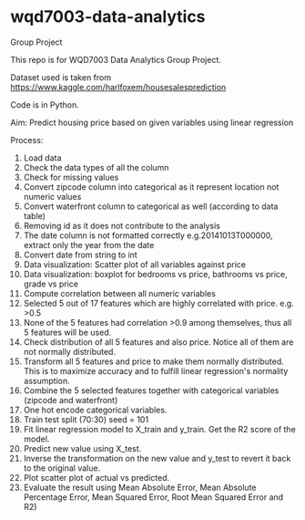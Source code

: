 # wqd7003-data-analytics
Group Project

This repo is for WQD7003 Data Analytics Group Project.

Dataset used is taken from https://www.kaggle.com/harlfoxem/housesalesprediction

Code is in Python.

Aim: Predict housing price based on given variables using linear regression

Process:
1. Load data
2. Check the data types of all the column
3. Check for missing values
4. Convert zipcode column into categorical as it represent location not numeric values
5. Convert waterfront column to categorical as well (according to data table)
6. Removing id as it does not contribute to the analysis
7. The date column is not formatted correctly e.g.20141013T000000, extract only the year from the date
8. Convert date from string to int
9. Data visualization: Scatter plot of all variables against price
10. Data visualization: boxplot for bedrooms vs price, bathrooms vs price, grade vs price
11. Compute correlation between all numeric variables
12. Selected 5 out of 17 features which are highly correlated with price. e.g. >0.5
13. None of the 5 features had correlation >0.9 among themselves, thus all 5 features will be used.
14. Check distribution of all 5 features and also price. Notice all of them are not normally distributed.
15. Transform all 5 features and price to make them normally distributed. This is to maximize accuracy and to fulfill linear regression's normality assumption.
16. Combine the 5 selected features together with categorical variables (zipcode and waterfront)
17. One hot encode categorical variables.
18. Train test split (70:30) seed = 101
19. Fit linear regression model to X_train and y_train. Get the R2 score of the model.
20. Predict new value using X_test.
21. Inverse the transformation on the new value and y_test to revert it back to the original value.
22. Plot scatter plot of actual vs predicted.
23. Evaluate the result using Mean Absolute Error, Mean Absolute Percentage Error, Mean Squared Error, Root Mean Squared Error and R2)
